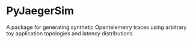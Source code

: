 # PyJaegerSim
A package for generating synthetic Opentelemetry traces using arbitrary toy application topologies and latency distributions.
